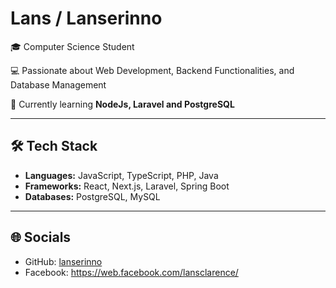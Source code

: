 # Lans / Lanserinno

🎓 Computer Science Student  

💻 Passionate about Web Development, Backend Functionalities, and Database Management

🚀 Currently learning **NodeJs, Laravel and PostgreSQL**

---

## 🛠 Tech Stack
- **Languages:** JavaScript, TypeScript, PHP, Java
- **Frameworks:** React, Next.js, Laravel, Spring Boot
- **Databases:** PostgreSQL, MySQL

---


## 🌐 Socials
- GitHub: [lanserinno](https://github.com/lanserinno)
- Facebook: https://web.facebook.com/lansclarence/
  
